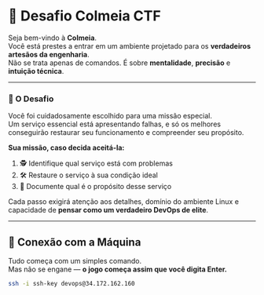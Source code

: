 # 🐝 Desafio Colmeia CTF

Seja bem-vindo à **Colmeia**.  
Você está prestes a entrar em um ambiente projetado para os **verdadeiros artesãos da engenharia**.  
Não se trata apenas de comandos. É sobre **mentalidade**, **precisão** e **intuição técnica**.

---

### 🧠 O Desafio

Você foi cuidadosamente escolhido para uma missão especial.  
Um serviço essencial está apresentando falhas, e só os melhores conseguirão restaurar seu funcionamento e compreender seu propósito.

**Sua missão, caso decida aceitá-la:**

1. 🕵️ Identifique qual serviço está com problemas  
2. 🛠️ Restaure o serviço à sua condição ideal  
3. 🧾 Documente qual é o propósito desse serviço

Cada passo exigirá atenção aos detalhes, domínio do ambiente Linux e capacidade de **pensar como um verdadeiro DevOps de elite**.

---

## 🚀 Conexão com a Máquina

Tudo começa com um simples comando.  
Mas não se engane — **o jogo começa assim que você digita Enter.**

```bash
ssh -i ssh-key devops@34.172.162.160

